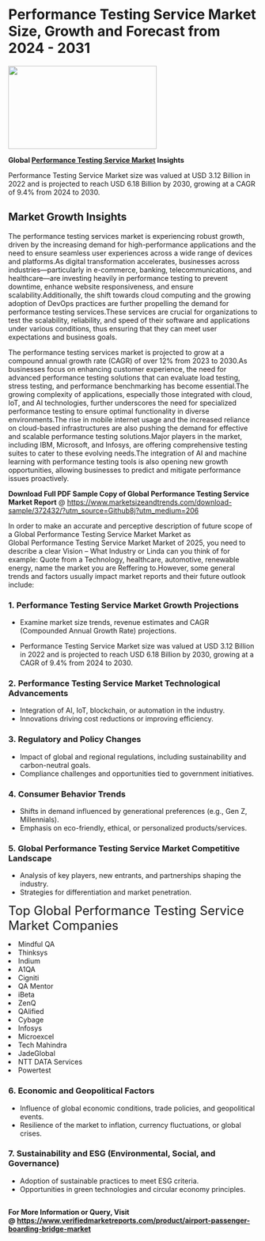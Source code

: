 <H1>Performance Testing Service Market Size, Growth and Forecast from 2024 - 2031</H1><img class="aligncenter size-medium wp-image-584254" src="https://thirdeyenews.in/wp-content/uploads/2024/09/Global-Market-Research-300x168.jpeg" alt="" width="300" height="168" /><p><strong>Global&nbsp;<a href="https://www.marketsizeandtrends.com/download-sample/372432/?utm_source=Github8j?utm_medium=206">Performance Testing Service Market</a> Insights</strong></p><p>Performance Testing Service Market size was valued at USD 3.12 Billion in 2022 and is projected to reach USD 6.18 Billion by 2030, growing at a CAGR of 9.4% from 2024 to 2030.</p><p><h2>Market Growth Insights</h2> <p>The performance testing services market is experiencing robust growth, driven by the increasing demand for high-performance applications and the need to ensure seamless user experiences across a wide range of devices and platforms.As digital transformation accelerates, businesses across industries—particularly in e-commerce, banking, telecommunications, and healthcare—are investing heavily in performance testing to prevent downtime, enhance website responsiveness, and ensure scalability.Additionally, the shift towards cloud computing and the growing adoption of DevOps practices are further propelling the demand for performance testing services.These services are crucial for organizations to test the scalability, reliability, and speed of their software and applications under various conditions, thus ensuring that they can meet user expectations and business goals.</p> <p>The performance testing services market is projected to grow at a compound annual growth rate (CAGR) of over 12% from 2023 to 2030.As businesses focus on enhancing customer experience, the need for advanced performance testing solutions that can evaluate load testing, stress testing, and performance benchmarking has become essential.The growing complexity of applications, especially those integrated with cloud, IoT, and AI technologies, further underscores the need for specialized performance testing to ensure optimal functionality in diverse environments.The rise in mobile internet usage and the increased reliance on cloud-based infrastructures are also pushing the demand for effective and scalable performance testing solutions.Major players in the market, including IBM, Microsoft, and Infosys, are offering comprehensive testing suites to cater to these evolving needs.The integration of AI and machine learning with performance testing tools is also opening new growth opportunities, allowing businesses to predict and mitigate performance issues proactively.</p> <p><span class=""><strong>Download Full PDF Sample Copy of Global Performance Testing Service Market Report</strong> @ <a href="https://www.marketsizeandtrends.com/download-sample/372432/?utm_source=Github8j?utm_medium=206" target="_blank">https://www.marketsizeandtrends.com/download-sample/372432/?utm_source=Github8j?utm_medium=206</a></span></p><p>In order to make an accurate and perceptive description of future scope of a Global&nbsp;Performance Testing Service Market Market as Global&nbsp;Performance Testing Service Market Market of 2025, you need to describe a clear Vision &ndash; What Industry or Linda can you think of for example: Quote from a Technology, healthcare, automotive, renewable energy, name the market you are Reffering to.However, some general trends and factors usually impact market reports and their future outlook include:</p><h3>1.&nbsp;<strong>Performance Testing Service Market Growth Projections</strong></h3><ul><li>Examine market size trends, revenue estimates and CAGR (Compounded Annual Growth Rate) projections.</li><li><p>Performance Testing Service Market size was valued at USD 3.12 Billion in 2022 and is projected to reach USD 6.18 Billion by 2030, growing at a CAGR of 9.4% from 2024 to 2030.</p></li></ul><h3>2.&nbsp;<strong>Performance Testing Service Market Technological Advancements</strong></h3><ul><li>Integration of AI, IoT, blockchain, or automation in the industry.</li><li>Innovations driving cost reductions or improving efficiency.</li></ul><h3>3.&nbsp;<strong>Regulatory and Policy Changes</strong></h3><ul><li>Impact of global and regional regulations, including sustainability and carbon-neutral goals.</li><li>Compliance challenges and opportunities tied to government initiatives.</li></ul><h3>4.&nbsp;<strong>Consumer Behavior Trends</strong></h3><ul><li>Shifts in demand influenced by generational preferences (e.g., Gen Z, Millennials).</li><li>Emphasis on eco-friendly, ethical, or personalized products/services.</li></ul><h3>5.&nbsp;<strong>Global Performance Testing Service Market Competitive Landscape</strong></h3><ul><li>Analysis of key players, new entrants, and partnerships shaping the industry.</li><li>Strategies for differentiation and market penetration.</li></ul><p data-pm-slice="1 1 []"><span style="color: inherit; font-family: inherit; font-size: 25px;">Top Global Performance Testing Service Market Companies</span></p><div class="" data-test-id=""><p><li>Mindful QA</li><li> Thinksys</li><li> Indium</li><li> A1QA</li><li> Cigniti</li><li> QA Mentor</li><li> iBeta</li><li> ZenQ</li><li> QAlified</li><li> Cybage</li><li> Infosys</li><li> Microexcel</li><li> Tech Mahindra</li><li> JadeGlobal</li><li> NTT DATA Services</li><li> Powertest</li></p></div><h3>6.&nbsp;<strong>Economic and Geopolitical Factors</strong></h3><ul><li>Influence of global economic conditions, trade policies, and geopolitical events.</li><li>Resilience of the market to inflation, currency fluctuations, or global crises.</li></ul><h3>7.&nbsp;<strong>Sustainability and ESG (Environmental, Social, and Governance)</strong></h3><ul><li>Adoption of sustainable practices to meet ESG criteria.</li><li>Opportunities in green technologies and circular economy principles.</li></ul><h2><strong style="font-size: 14px;">For More Information or Query, Visit @&nbsp;</strong><a style="background-color: #ffffff; font-size: 14px;" href="https://www.marketsizeandtrends.com/report/performance-testing-service-market/" target="_blank">https://www.verifiedmarketreports.com/product/airport-passenger-boarding-bridge-market</a></h2>